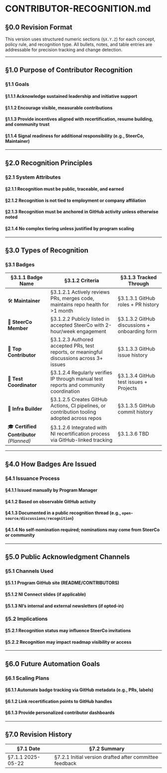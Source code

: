 # CONTRIBUTOR-RECOGNITION.md

## §0.0 Revision Format

This version uses structured numeric sections (`§X.Y.Z`) for each concept, policy rule, and recognition type. All bullets, notes, and table entries are addressable for precision tracking and change detection.

---

## §1.0 Purpose of Contributor Recognition

### §1.1 Goals

#### §1.1.1 Acknowledge sustained leadership and initiative support  
#### §1.1.2 Encourage visible, measurable contributions  
#### §1.1.3 Provide incentives aligned with recertification, resume building, and community trust  
#### §1.1.4 Signal readiness for additional responsibility (e.g., SteerCo, Maintainer)

---

## §2.0 Recognition Principles

### §2.1 System Attributes

#### §2.1.1 Recognition must be public, traceable, and earned  
#### §2.1.2 Recognition is not tied to employment or company affiliation  
#### §2.1.3 Recognition must be anchored in GitHub activity unless otherwise noted  
#### §2.1.4 No complex tiering unless justified by program scaling

---

## §3.0 Types of Recognition

### §3.1 Badges

| §3.1.1 Badge Name | §3.1.2 Criteria | §3.1.3 Tracked Through |
|------------------|------------------|--------------------------|
| 🛠 **Maintainer** | §3.1.2.1 Actively reviews PRs, merges code, maintains repo health for >1 month | §3.1.3.1 GitHub roles + PR history |
| 🧭 **SteerCo Member** | §3.1.2.2 Publicly listed in accepted SteerCo with 2-hour/week engagement | §3.1.3.2 GitHub discussions + onboarding form |
| 💬 **Top Contributor** | §3.1.2.3 Authored accepted PRs, test reports, or meaningful discussions across 3+ issues | §3.1.3.3 GitHub issue history |
| 🧪 **Test Coordinator** | §3.1.2.4 Regularly verifies IP through manual test reports and community coordination | §3.1.3.4 GitHub test issues + Projects |
| 🧱 **Infra Builder** | §3.1.2.5 Creates GitHub Actions, CI pipelines, or contribution tooling adopted across repos | §3.1.3.5 GitHub commit history |
| 🎓 **Certified Contributor** *(Planned)* | §3.1.2.6 Integrated with NI recertification process via GitHub-linked tracking | §3.1.3.6 TBD |

---

## §4.0 How Badges Are Issued

### §4.1 Issuance Process

#### §4.1.1 Issued manually by Program Manager  
#### §4.1.2 Based on observable GitHub activity  
#### §4.1.3 Documented in a public recognition thread (e.g., `open-source/discussions/recognition`)  
#### §4.1.4 No self-nomination required; nominations may come from SteerCo or community

---

## §5.0 Public Acknowledgment Channels

### §5.1 Channels Used

#### §5.1.1 Program GitHub site (README/CONTRIBUTORS)  
#### §5.1.2 NI Connect slides (if applicable)  
#### §5.1.3 NI’s internal and external newsletters (if opted-in)

### §5.2 Implications

#### §5.2.1 Recognition status may influence SteerCo invitations  
#### §5.2.2 Recognition may impact roadmap visibility or access

---

## §6.0 Future Automation Goals

### §6.1 Scaling Plans

#### §6.1.1 Automate badge tracking via GitHub metadata (e.g., PRs, labels)  
#### §6.1.2 Link recertification points to GitHub handles  
#### §6.1.3 Provide personalized contributor dashboards

---

## §7.0 Revision History

| §7.1 Date | §7.2 Summary |
|-----------|--------------|
| §7.1.1 2025-05-22 | §7.2.1 Initial version drafted after committee feedback |
